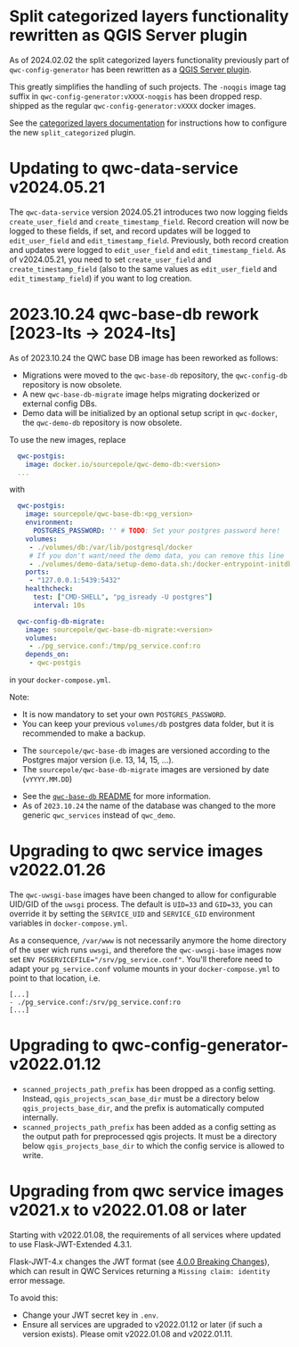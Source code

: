 # Split categorized layers functionality rewritten as QGIS Server plugin

As of 2024.02.02 the split categorized layers functionality previously part of `qwc-config-generator` has been rewritten as a [QGIS Server plugin](https://github.com/qwc-services/qwc-qgis-server-plugins/tree/main/split_categorized).

This greatly simplifies the handling of such projects. The `-noqgis` image tag suffix in `qwc-config-generator:vXXXX-noqgis` has been dropped resp. shipped as the regular `qwc-config-generator:vXXXX` docker images.

See the [categorized layers documentation](https://qwc-services.github.io/master/configuration/ThemesConfiguration/#split-categorized-layers) for instructions how to configure the new `split_categorized` plugin.

# Updating to qwc-data-service v2024.05.21

The `qwc-data-service` version 2024.05.21 introduces two now logging fields `create_user_field` and `create_timestamp_field`. Record creation will now be logged to these fields, if set, and record updates will be logged to `edit_user_field` and `edit_timestamp_field`. Previously, both record creation and updates were logged to `edit_user_field` and `edit_timestamp_field`. As of v2024.05.21, you need to set `create_user_field` and `create_timestamp_field` (also to the same values as `edit_user_field` and `edit_timestamp_field`) if you want to log creation.

# 2023.10.24 qwc-base-db rework \[2023-lts &rarr; 2024-lts\]

As of 2023.10.24 the QWC base DB image has been reworked as follows:

* Migrations were moved to the `qwc-base-db` repository, the `qwc-config-db` repository is now obsolete.
* A new `qwc-base-db-migrate` image helps migrating dockerized or external config DBs.
* Demo data will be initialized by an optional setup script in `qwc-docker`, the `qwc-demo-db` repository is now obsolete.

To use the new images, replace

```yml
  qwc-postgis:
    image: docker.io/sourcepole/qwc-demo-db:<version>
  ...
```

with

```yml
  qwc-postgis:
    image: sourcepole/qwc-base-db:<pg_version>
    environment:
      POSTGRES_PASSWORD: '' # TODO: Set your postgres password here!
    volumes:
     - ./volumes/db:/var/lib/postgresql/docker
     # If you don't want/need the demo data, you can remove this line
     - ./volumes/demo-data/setup-demo-data.sh:/docker-entrypoint-initdb.d/2_setup-demo-data.sh
    ports:
     - "127.0.0.1:5439:5432"
    healthcheck:
      test: ["CMD-SHELL", "pg_isready -U postgres"]
      interval: 10s

  qwc-config-db-migrate:
    image: sourcepole/qwc-base-db-migrate:<version>
    volumes:
     - ./pg_service.conf:/tmp/pg_service.conf:ro
    depends_on:
     - qwc-postgis
```

in your `docker-compose.yml`.

Note:

- It is now mandatory to set your own `POSTGRES_PASSWORD`.
- You can keep your previous `volumes/db` postgres data folder, but it is recommended to make a backup.
* The `sourcepole/qwc-base-db` images are versioned according to the Postgres major version (i.e. 13, 14, 15, ...).
* The `sourcepole/qwc-base-db-migrate` images are versioned by date (`vYYYY.MM.DD`)
- See the [`qwc-base-db` README](https://github.com/qwc-services/qwc-base-db) for more information.
- As of `2023.10.24` the name of the database was changed to the more generic `qwc_services` instead of `qwc_demo`.

# Upgrading to qwc service images v2022.01.26

The `qwc-uwsgi-base` images have been changed to allow for configurable UID/GID of the `uwsgi` process. The default is `UID=33` and `GID=33`, you can override it by setting the `SERVICE_UID` and `SERVICE_GID` environment variables in `docker-compose.yml`.

As a consequence, `/var/www` is not necessarily anymore the home directory of the user wich runs `uwsgi`, and therefore the `qwc-uwsgi-base` images now set `ENV PGSERVICEFILE="/srv/pg_service.conf"`. You'll therefore need to adapt your `pg_service.conf` volume mounts in your `docker-compose.yml` to point to that location, i.e.

    [...]
    - ./pg_service.conf:/srv/pg_service.conf:ro
    [...]

# Upgrading to qwc-config-generator-v2022.01.12

- `scanned_projects_path_prefix` has been dropped as a config setting. Instead, `qgis_projects_scan_base_dir` must be a directory below `qgis_projects_base_dir`, and the prefix is automatically computed internally.
- `scanned_projects_path_prefix` has been added as a config setting as the output path for preprocessed qgis projects. It must be a directory below `qgis_projects_base_dir` to which the config service is allowed to write.

# Upgrading from qwc service images v2021.x to v2022.01.08 or later

Starting with v2022.01.08, the requirements of all services where updated to use Flask-JWT-Extended 4.3.1.

Flask-JWT-4.x changes the JWT format (see [4.0.0 Breaking Changes](https://flask-jwt-extended.readthedocs.io/en/stable/v4_upgrade_guide/#encoded-jwt-changes-important)), which can result in QWC Services returning a `Missing claim: identity` error message.

To avoid this:
* Change your JWT secret key in `.env`.
* Ensure all services are upgraded to v2022.01.12 or later (if such a version exists). Please omit v2022.01.08 and v2022.01.11.

